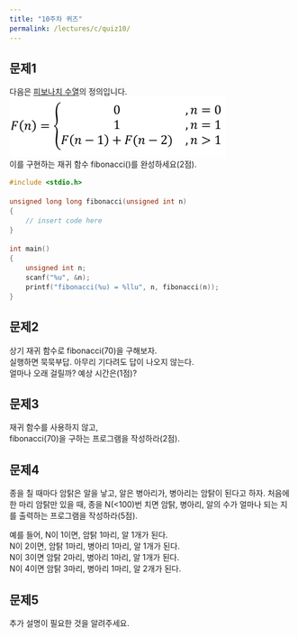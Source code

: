 ```yaml
---
title: "10주차 퀴즈"
permalink: /lectures/c/quiz10/
---
```


## 문제1
다음은 [피보나치 수열](https://en.wikipedia.org/wiki/Fibonacci_number)의 정의입니다.<br />
<img src="/assets/images/fibonacci.png" alt="Fibonacci Sequence"><br />
이를 구현하는 재귀 함수 fibonacci()를 완성하세요(2점).

```c
#include <stdio.h>

unsigned long long fibonacci(unsigned int n)
{
    // insert code here
}

int main()
{
    unsigned int n;
    scanf("%u", &n);
    printf("fibonacci(%u) = %llu", n, fibonacci(n));
}
```

## 문제2
상기 재귀 함수로 fibonacci(70)을 구해보자.<br />
실행하면 묵묵부답. 아무리 기다려도 답이 나오지 않는다.<br />
얼마나 오래 걸릴까? 예상 시간은(1점)?

## 문제3
재귀 함수를 사용하지 않고,<br />fibonacci(70)을 구하는 프로그램을 작성하라(2점).

## 문제4
종을 칠 때마다 암탉은 알을 낳고, 알은 병아리가, 병아리는 암탉이 된다고 하자.
처음에 한 마리 암탉만 있을 때, 종을 N(<100)번 치면 암탉, 병아리, 알의 수가
얼마나 되는 지를 출력하는 프로그램을 작성하라(5점).

예를 들어, N이 1이면, 암탉 1마리, 알 1개가 된다.<br />
N이 2이면, 암탉 1마리, 병아리 1마리, 알 1개가 된다.<br />
N이 3이면 암탉 2마리, 병아리 1마리, 알 1개가 된다.<br />
N이 4이면 암탉 3마리, 병아리 1마리, 알 2개가 된다.

## 문제5
추가 설명이 필요한 것을 알려주세요.
